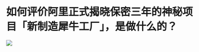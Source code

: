 # 如何评价阿里正式揭晓保密三年的神秘项目「新制造犀牛工厂」，是做什么的？

![](https://pic4.zhimg.com/50/v2-89f7dd858d1c2294be55fde9d1684c8c_hd.jpg?source=1940ef5c)

